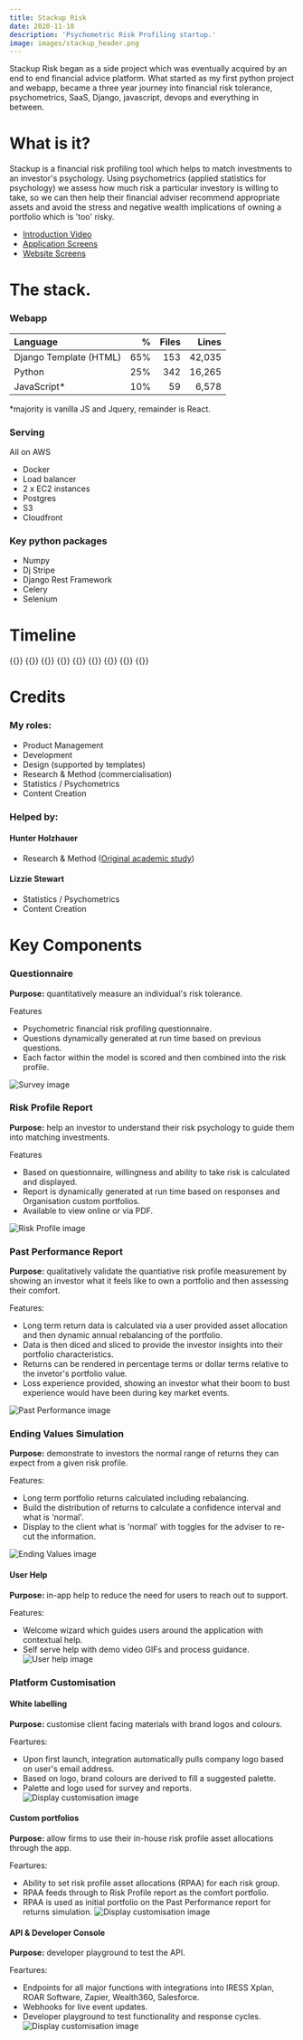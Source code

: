 ```yaml
---
title: Stackup Risk
date: 2020-11-10
description: 'Psychometric Risk Profiling startup.'
image: images/stackup_header.png
---
```

Stackup Risk began as a side project which was eventually acquired by an end to end financial advice platform.  What started as my first python project and webapp, became a three year journey into financial risk tolerance, psychometrics, SaaS, Django, javascript, devops and everything in between.

# What is it?
Stackup is a financial risk profiling tool which helps to match investments to an investor's psychology.  Using psychometrics (applied statistics for psychology) we assess how much risk a particular investory is willing to take, so we can then help their financial adviser recommend appropriate assets and avoid the stress and negative wealth implications of owning a portfolio which is 'too' risky.

- [Introduction Video](https://vimeo.com/719815874)
- [Application Screens](https://www.behance.net/gallery/145898429/riskAPP-Webapp-Highlights)
- [Website Screens](https://www.behance.net/gallery/145691951/riskAPP-Marketing-Site)

# The stack.
### Webapp
| Language | % | Files | Lines |
| :--- | ---: | ---: | ---: |
| Django Template (HTML) | 65% | 153 | 42,035 |
| Python | 25% | 342 | 16,265 |
| JavaScript* | 10% | 59 | 6,578 | 

*majority is vanilla JS and Jquery, remainder is React.

### Serving
All on AWS
- Docker
- Load balancer
- 2 x EC2 instances
- Postgres
- S3
- Cloudfront


### Key python packages
- Numpy
- Dj Stripe
- Django Rest Framework
- Celery
- Selenium

# Timeline
{{<timeline>}}
    {{<timeline-item 
        date="Mar 2018" 
        heading="Commercialisation Agreement Struck" 
        description="Agreement struck with Hunter to develop his PhD thesis into a psychometeric risk profiling application.  Design and development begins." 
    >}}
    {{<timeline-item 
        date="Oct 2018" 
        major-heading="riskAPP Launched" 
        description="Application launched.  Fisrt client comes within the month." 
    >}}
    {{<timeline-item 
        date="Feb 2019" 
        heading="Past Performance Simulation Launched" 
        description="Long term portfolio returns analysis fearture launched." 
    >}}
    {{<timeline-item 
        date="Apr 2019" 
        heading="IRESS Xplan and Zapier integration live" 
        description="Connectivity from the Stackup Risk API to Xplan and Zapier launched." 
    >}}
    {{<timeline-item 
        date="Jun 2019" 
        heading="ACP (US) deal signed" 
        description="Alliance of Comprehensive Planners (US) affiliate agreement signed." 
    >}}
    {{<timeline-item 
        date="Apr 2020" 
        heading="Morgans in principle agreeement reached" 
        description="In principle agreement reached with Morgans Financial Limited for an enterprise wide 5 year contract." 
    >}}
    {{<timeline-item 
        date="Nov 2020" 
        major-heading="Stackup Risk acquired by Creativemass" 
        description="Stackup Risk 100% acquired by Creativemass Holdings Inc to be integrated into WealthConnect." 
    >}}
{{</timeline>}}

# Credits
### My roles:
- Product Management
- Development
- Design (supported by templates)
- Research & Method (commercialisation)
- Statistics / Psychometrics
- Content Creation


### Helped by:
#### Hunter Holzhauer
- Research & Method ([Original academic study](https://www.emerald.com/insight/content/doi/10.1108/JRF-04-2016-0054/full/html))
#### Lizzie Stewart
- Statistics / Psychometrics
- Content Creation

# Key Components
### Questionnaire
**Purpose:** quantitatively measure an individual's risk tolerance.

Features
- Psychometric financial risk profiling questionnaire.
- Questions dynamically generated at run time based on previous questions.
- Each factor within the model is scored and then combined into the risk profile.

![Survey image](survey.png)
### Risk Profile Report
**Purpose:** help an investor to understand their risk psychology to guide them into matching investments.

Features
- Based on questionnaire, willingness and ability to take risk is calculated and displayed.
- Report is dynamically generated at run time based on responses and Organisation custom portfolios.
- Available to view online or via PDF.

![Risk Profile image](risk-profile.png)

### Past Performance Report
**Purpose:** qualitatively validate the quantiative risk profile measurement by showing an investor what it feels like to own a portfolio and then assessing their comfort.

Features:
- Long term return data is calculated via a user provided asset allocation and then dynamic annual rebalancing of the portfolio.
- Data is then diced and sliced to provide the investor insights into their portfolio characteristics.
- Returns can be rendered in percentage terms or dollar terms relative to the invetor's portfolio value.
- Loss experience provided, showing an investor what their boom to bust experience would have been during key market events.

![Past Performance image](returns-chart.png)

### Ending Values Simulation
**Purpose:** demonstrate to investors the normal range of returns they can expect from a given risk profile.

Features:
- Long term portfolio returns calculated including rebalancing.
- Build the distribution of returns to calculate a confidence interval and what is 'normal'.
- Display to the client what is 'normal' with toggles for the adviser to re-cut the information.

![Ending Values image](ending_values.png)

#### User Help
**Purpose:** in-app help to reduce the need for users to reach out to support.

Features:
- Welcome wizard which guides users around the application with contextual help.
- Self serve help with demo video GIFs and process guidance.
![User help image](user_support.png)

### Platform Customisation
#### White labelling
**Purpose:** customise client facing materials with brand logos and colours.

Feartures:
- Upon first launch, integration automatically pulls company logo based on user's email address.
- Based on logo, brand colours are derived to fill a suggested palette.
- Palette and logo used for survey and reports.
![Display customisation image](setup_wizard.png)

#### Custom portfolios
**Purpose:** allow firms to use their in-house risk profile asset allocations through the app.

Feartures:
- Ability to set risk profile asset allocations (RPAA) for each risk group.
- RPAA feeds through to Risk Profile report as the comfort portfolio.
- RPAA is used as initial portfolio on the Past Performance report for returns simulation.
![Display customisation image](custom_portfolio.png)

#### API & Developer Console
**Purpose:** developer playground to test the API.

Feartures:
- Endpoints for all major functions with integrations into IRESS Xplan, ROAR Software, Zapier, Wealth360, Salesforce.
- Webhooks for live event updates.
- Developer playground to test functionality and response cycles.
![Display customisation image](developer_console.png)